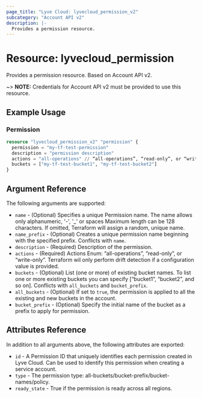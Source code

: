 ```yaml
---
page_title: "Lyve Cloud: lyvecloud_permission_v2"
subcategory: "Account API v2"
description: |-
  Provides a permission resource.
---
```


# Resource: lyvecloud_permission

Provides a permission resource. Based on Account API v2.

~> **NOTE:** Credentials for Account API v2 must be provided to use this resource.

## Example Usage

### Permission

```terraform
resource "lyvecloud_permission_v2" "permission" {
  permission = "my-tf-test-permission"
  description = "permission description"
  actions = "all-operations" // “all-operations”, “read-only”, or “write-only”.
  buckets = ["my-tf-test-bucket1", "my-tf-test-bucket2"]
}
```

## Argument Reference

The following arguments are supported:

* `name` - (Optional) Specifies a unique Permission name. The name allows only alphanumeric, '-', '_' or spaces Maximum length can be 128 characters. If omitted, Terraform will assign a random, unique name.
* `name_prefix` - (Optional) Creates a unique permission name beginning with the specified prefix. Conflicts with `name`.
* `description` - (Required) Description of the permission.
* `actions` - (Required) Actions Enum: “all-operations”, “read-only”, or “write-only”.
  Terraform wil only perform drift detection if a configuration value is provided.
* `buckets` - (Optional) List (one or more) of existing bucket names. To list one or more existing buckets you can specify 
[“bucket1”, “bucket2”, and so on]. Conflicts with `all_buckets` and `bucket_prefix`.
* `all_buckets` - (Optional) If set to `true`, the permission is applied to all the existing and new buckets in the account.
* `bucket_prefix` - (Optional) Specify the initial name of the bucket as a prefix to apply for permission.

## Attributes Reference

In addition to all arguments above, the following attributes are exported:

* `id` - A Permission ID that uniquely identifies each permission created in Lyve Cloud. Can be used to identify this permission when creating a service account.
* `type` - The permission type: all-buckets/bucket-prefix/bucket-names/policy.
* `ready_state` - True if the permission is ready across all regions.